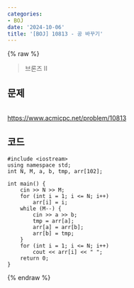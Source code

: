 ```yaml
---
categories:
- BOJ
date: '2024-10-06'
title: '[BOJ] 10813 - 공 바꾸기'
---
```


{% raw %}
> 브론즈 II<br>

## 문제
<br>https://www.acmicpc.net/problem/10813

## 코드
```
#include <iostream>
using namespace std;
int N, M, a, b, tmp, arr[102];

int main() {
	cin >> N >> M;
	for (int i = 1; i <= N; i++)
		arr[i] = i;
	while (M--) {
		cin >> a >> b;
		tmp = arr[a];
		arr[a] = arr[b];
		arr[b] = tmp;
	}
	for (int i = 1; i <= N; i++)
		cout << arr[i] << " ";
	return 0;
}
```
{% endraw %}